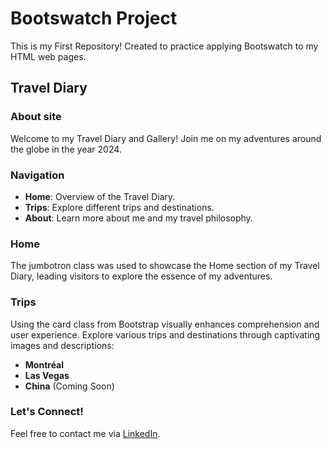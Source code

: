 # Bootswatch Project
This is my First Repository! Created to practice applying Bootswatch to my HTML web pages.
## Travel Diary

### About site
Welcome to my Travel Diary and Gallery! Join me on my adventures around the globe in the year 2024.

### Navigation
- **Home**: Overview of the Travel Diary.
- **Trips**: Explore different trips and destinations.
- **About**: Learn more about me and my travel philosophy.

### Home
The jumbotron class was used to showcase the Home section of my Travel Diary, leading visitors to explore the essence of my adventures.

### Trips
Using the card class from Bootstrap visually enhances comprehension and user experience. Explore various trips and destinations through captivating images and descriptions:
- **Montréal**
- **Las Vegas**
- **China** (Coming Soon)

### Let's Connect!
Feel free to contact me via [LinkedIn](https://www.linkedin.com/in/keylinn/).

